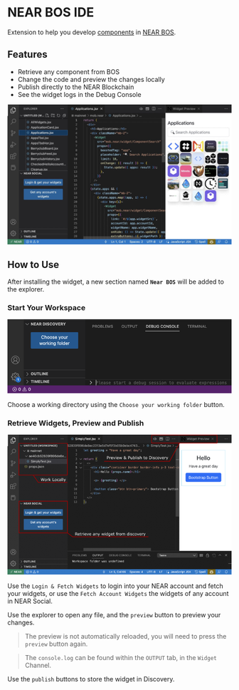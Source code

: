 # NEAR BOS IDE

Extension to help you develop [components](https://discovery.near-docs.io) in [NEAR BOS](https://near.org).

## Features
- Retrieve any component from BOS
- Change the code and preview the changes locally
- Publish directly to the NEAR Blockchain
- See the widget logs in the Debug Console

![Extension Overview](./readme/extension.jpeg)

## How to Use
After installing the widget, a new section named **`Near BOS`** will be added to the explorer.

### Start Your Workspace

![Installed](./readme/installed.png)

Choose a working directory using the `Choose your working folder` button.

### Retrieve Widgets, Preview and Publish

![Preview](./readme/features.png)

Use the `Login & Fetch Widgets` to login into your NEAR account and fetch your widgets, or use the `Fetch Account Widgets` the widgets of any account in NEAR Social.

Use the explorer to open any file, and the `preview` button to preview your changes.

> The preview is not automatically reloaded, you will need to press the `preview` button again.

> The `console.log` can be found within the `OUTPUT` tab, in the `Widget` Channel.

Use the `publish` buttons to store the widget in Discovery.